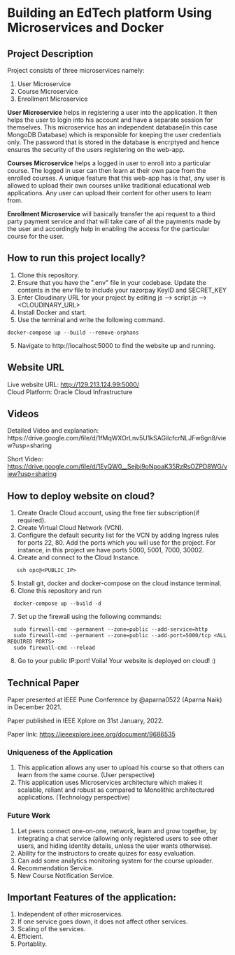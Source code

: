 # Building an EdTech platform Using Microservices and Docker

<h2>Project Description</h2>

Project consists of three microservices namely:

1. User Microservice
2. Course Microservice
3. Enrollment Microservice

<b>User Microservice</b> helps in registering a user into the application. It then helps the user to login into his account and have a separate session for themselves. This microservice has an independent database(in this case MongoDB Database) which is responsible for keeping the user credentials only. The password that is stored in the database is encrptyed and hence ensures the security of the users registering on the web-app.  

<b>Courses Microservice</b> helps a logged in user to enroll into a particular course. The logged in user can then learn at their own pace from the enrolled courses. A unique feature that this web-app has is that, any user is allowed to upload their own courses unlike traditional educational web applications. Any user can upload their content for other users to learn from. 

<b>Enrollment Microservice</b> will basically transfer the api request to a third party payment service and that will take care of all the payments made by the user and accordingly help in enabling the access for the particular course for the user.

<h2>How to run this project locally?</h2>

1. Clone this repository.
2. Ensure that you have the ".env" file in your codebase. Update the contents in the env file to include your razorpay KeyID and SECRET_KEY 
3. Enter Cloudinary URL for your project by editing js --> script.js --> <CLOUDINARY_URL>
4. Install Docker and start.
5. Use the terminal and write the following command. 
```
docker-compose up --build --remove-orphans
```
5. Navigate to http://localhost:5000 to find the website up and running. 

<h2>Website URL</h2>

Live website URL: http://129.213.124.99:5000/ \
Cloud Platform: Oracle Cloud Infrastructure 

<h2>Videos</h2>
Detailed Video and explanation: https://drive.google.com/file/d/1fMqWXOrLnv5U1kSAGilcfcrNLJFw6gn8/view?usp=sharing 

Short Video: https://drive.google.com/file/d/1EyQW0__Sejbi9oNpoaK35RzRsOZPD8WG/view?usp=sharing

<h2>How to deploy website on cloud?</h2>

1. Create Oracle Cloud account, using the free tier subscription(if required). 
2. Create Virtual Cloud Network (VCN). 
3. Configure the default security list for the VCN by adding Ingress rules for ports 22, 80. Add the ports which you will use for the project. For instance, in this project we have ports 5000, 5001, 7000, 30002. 
4. Create and connect to the Cloud Instance. 
```
   ssh opc@<PUBLIC_IP> 
```
5. Install git, docker and docker-compose on the cloud instance terminal. 
6. Clone this repository and run 
```
  docker-compose up --build -d
```
7. Set up the firewall using the following commands: 
```
  sudo firewall-cmd --permanent --zone=public --add-service=http 
  sudo firewall-cmd --permanent --zone=public --add-port=5000/tcp <ALL REQUIRED PORTS>
  sudo firewall-cmd --reload
```
8. Go to your public IP:port! Voila! Your website is deployed on cloud! :) 

<h2>Technical Paper</h2>
Paper presented at IEEE Pune Conference by @aparna0522 (Aparna Naik) in December 2021.

Paper published in IEEE Xplore on 31st January, 2022. 

Paper link: https://ieeexplore.ieee.org/document/9686535

<h3>Uniqueness of the Application</h3>

1. This application allows any user to upload his course so that others can learn from the same course. (User perspective)
2. This application uses Microservices architecture which makes it scalable, reliant and robust as compared to Monolithic architectured applications. (Technology perspective)

<h3>Future Work</h3>

1. Let peers connect one-on-one, network, learn and grow together, by integrating a chat service (allowing only registered users to see other users, and hiding identity details, unless the user wants otherwise).
2. Ability for the instructors to create quizes for easy evaluation.
3. Can add some analytics monitoring system for the course uploader.
4. Recommendation Service.
5. New Course Notification Service.

<h2>Important Features of the application:</h2>

1. Independent of other microservices.  
2. If one service goes down, it does not affect other services. 
3. Scaling of the services.
4. Efficient.
5. Portablity. 
